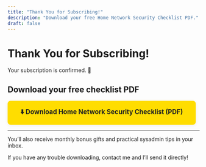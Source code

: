 ```yaml
---
title: "Thank You for Subscribing!"
description: "Download your free Home Network Security Checklist PDF."
draft: false
---
```


# Thank You for Subscribing!

Your subscription is confirmed. 🎉

## Download your free checklist PDF

<a href="/static/checklist.pdf" target="_blank" style="display:inline-block;padding:1em 2em;background:#ffdd00;color:#222;font-weight:bold;border-radius:8px;font-size:1.2em;text-decoration:none;box-shadow:0 2px 8px #eee;">⬇️ Download Home Network Security Checklist (PDF)</a>

---

You’ll also receive monthly bonus gifts and practical sysadmin tips in your inbox.

If you have any trouble downloading, contact me and I’ll send it directly!
